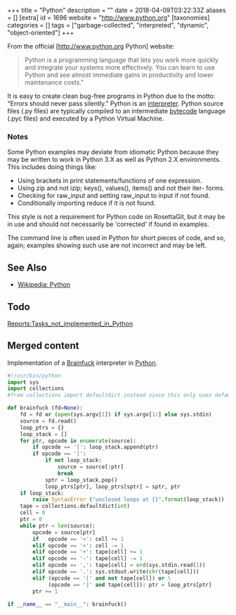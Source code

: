 +++
title = "Python"
description = ""
date = 2018-04-09T03:22:33Z
aliases = []
[extra]
id = 1696
website = "http://www.python.org"
[taxonomies]
categories = []
tags = ["garbage-collected", "interpreted", "dynamic", "object-oriented"]
+++

From the official [http://www.python.org Python] website:

> Python is a programming language that lets you work more quickly
> and integrate your systems more effectively.
> You can learn to use Python and see almost immediate gains in productivity
> and lower maintenance costs."

It is easy to create clean bug-free programs in Python due to the motto:
"Errors should never pass silently."
Python is an [interpreter](https://en.wikipedia.org/wiki/Interpreter_(computing)).
Python source files (.py files) are typically compiled
to an intermediate [bytecode](https://rosettacode.org/wiki/bytecode) language (.pyc files)
and executed by a Python Virtual Machine.


### Notes

Some Python examples may deviate from idiomatic Python
because they may be written to work
in Python 3.X as well as Python 2.X environments.
This includes doing things like:

- Using brackets in print statements/functions of one expression.
- Using zip and not izip; keys(), values(), items() and not their iter- forms.
- Checking for raw_input and setting raw_input to input if not found.
- Conditionally importing reduce if it is not found.

This style is not a requirement for Python code on RosettaGit,
but it may be in use
and should not necessarily be 'corrected' if found in examples.

The command line is often used in Python for short pieces of code,
and so, again; examples showing such use are not incorrect and may be left.


## See Also

- [Wikipedia: Python](https://en.wikipedia.org/wiki/python_(programming_language))


## Todo

[Reports:Tasks_not_implemented_in_Python](https://rosettacode.org/wiki/Reports:Tasks_not_implemented_in_Python)


## Merged content




Implementation of a [Brainfuck](https://rosettacode.org/wiki/Brainfuck) interpreter in [Python](https://rosettacode.org/wiki/Python).


```python
#!/usr/bin/python
import sys
import collections
#from collections import defaultdict instead since this only uses defaultdict?

def brainfuck (fd=None):
    fd = fd or (open(sys.argv[1]) if sys.argv[1:] else sys.stdin)
    source = fd.read()
    loop_ptrs = {}
    loop_stack = []
    for ptr, opcode in enumerate(source):
        if opcode == '[': loop_stack.append(ptr)
        if opcode == ']':
            if not loop_stack:
                source = source[:ptr]
                break
            sptr = loop_stack.pop()
            loop_ptrs[ptr], loop_ptrs[sptr] = sptr, ptr
    if loop_stack:
        raise SyntaxError ("unclosed loops at {}".format(loop_stack))
    tape = collections.defaultdict(int)
    cell = 0
    ptr = 0
    while ptr < len(source):
        opcode = source[ptr]
        if   opcode == '>': cell += 1
        elif opcode == '<': cell -= 1
        elif opcode == '+': tape[cell] += 1
        elif opcode == '-': tape[cell] -= 1
        elif opcode == ',': tape[cell] = ord(sys.stdin.read(1))
        elif opcode == '.': sys.stdout.write(chr(tape[cell]))
        elif (opcode == '[' and not tape[cell]) or \
             (opcode == ']' and tape[cell]): ptr = loop_ptrs[ptr]
        ptr += 1

if __name__ == "__main__": brainfuck()
```

